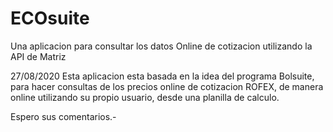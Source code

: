 # ECOsuite
Una aplicacion para consultar los datos Online de cotizacion utilizando la API de Matriz

27/08/2020 Esta aplicacion esta basada en la idea del programa Bolsuite, para hacer consultas de los precios online de cotizacion ROFEX, de manera online utilizando su propio usuario, desde una planilla de calculo.

Espero sus comentarios.-
